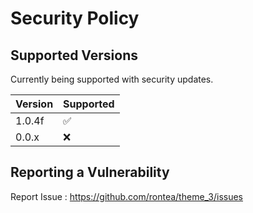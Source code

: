 # Security Policy

## Supported Versions

Currently being supported with security updates.

| Version | Supported          |
| ------- | ------------------ |
| 1.0.4f| :white_check_mark: |
| 0.0.x   | :x:                |


## Reporting a Vulnerability

Report Issue : https://github.com/rontea/theme_3/issues
